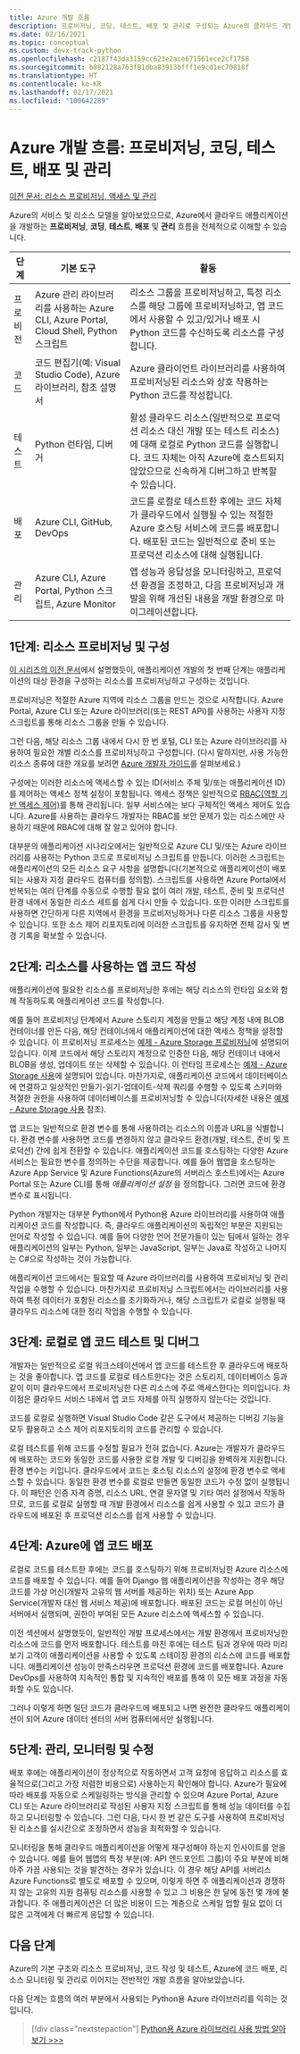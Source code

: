 ```yaml
---
title: Azure 개발 흐름
description: 프로비저닝, 코딩, 테스트, 배포 및 관리로 구성되는 Azure의 클라우드 개발 주기에 대한 개요입니다.
ms.date: 02/16/2021
ms.topic: conceptual
ms.custom: devx-track-python
ms.openlocfilehash: c2187f43da3159cc623e2ace671561ece2cf1758
ms.sourcegitcommit: b882128a763f81dba83913bfff1e9cd1ec70818f
ms.translationtype: HT
ms.contentlocale: ko-KR
ms.lasthandoff: 02/17/2021
ms.locfileid: "100642289"
---
```

# <a name="the-azure-development-flow-provision-code-test-deploy-and-manage"></a>Azure 개발 흐름: 프로비저닝, 코딩, 테스트, 배포 및 관리

[이전 문서: 리소스 프로비저닝, 액세스 및 관리](cloud-development-provisioning.md)

Azure의 서비스 및 리소스 모델을 알아보았으므로, Azure에서 클라우드 애플리케이션을 개발하는 **프로비저닝**, **코딩**, **테스트**, **배포** 및 **관리** 흐름을 전체적으로 이해할 수 있습니다.

| 단계 | 기본 도구 | 활동 |
| --- | --- | --- |
| 프로비전 | Azure 관리 라이브러리를 사용하는 Azure CLI, Azure Portal, Cloud Shell, Python 스크립트 | 리소스 그룹을 프로비저닝하고, 특정 리소스를 해당 그룹에 프로비저닝하고, 앱 코드에서 사용할 수 있고/있거나 배포 시 Python 코드를 수신하도록 리소스를 구성합니다. |
| 코드 | 코드 편집기(예: Visual Studio Code), Azure 라이브러리, 참조 설명서 | Azure 클라이언트 라이브러리를 사용하여 프로비저닝된 리소스와 상호 작용하는 Python 코드를 작성합니다. |
| 테스트 | Python 런타임, 디버거 | 활성 클라우드 리소스(일반적으로 프로덕션 리소스 대신 개발 또는 테스트 리소스)에 대해 로컬로 Python 코드를 실행합니다. 코드 자체는 아직 Azure에 호스트되지 않았으므로 신속하게 디버그하고 반복할 수 있습니다. |
| 배포 | Azure CLI, GitHub, DevOps | 코드를 로컬로 테스트한 후에는 코드 자체가 클라우드에서 실행될 수 있는 적절한 Azure 호스팅 서비스에 코드를 배포합니다. 배포된 코드는 일반적으로 준비 또는 프로덕션 리소스에 대해 실행됩니다. |
| 관리 | Azure CLI, Azure Portal, Python 스크립트, Azure Monitor | 앱 성능과 응답성을 모니터링하고, 프로덕션 환경을 조정하고, 다음 프로비저닝과 개발을 위해 개선된 내용을 개발 환경으로 마이그레이션합니다. |

## <a name="step-1-provision-and-configure-resources"></a>1단계: 리소스 프로비저닝 및 구성

[이 시리즈의 이전 문서](cloud-development-provisioning.md)에서 설명했듯이, 애플리케이션 개발의 첫 번째 단계는 애플리케이션의 대상 환경을 구성하는 리소스를 프로비저닝하고 구성하는 것입니다.

프로비저닝은 적절한 Azure 지역에 리소스 그룹을 만드는 것으로 시작합니다. Azure Portal, Azure CLI 또는 Azure 라이브러리(또는 REST API)를 사용하는 사용자 지정 스크립트를 통해 리소스 그룹을 만들 수 있습니다.

그런 다음, 해당 리소스 그룹 내에서 다시 한 번 포털, CLI 또는 Azure 라이브러리를 사용하여 필요한 개별 리소스를 프로비저닝하고 구성합니다. (다시 말하지만, 사용 가능한 리소스 종류에 대한 개요를 보려면 [Azure 개발자 가이드](/azure/guides/developer/azure-developer-guide)를 살펴보세요.)

구성에는 이러한 리소스에 액세스할 수 있는 ID(서비스 주체 및/또는 애플리케이션 ID)를 제어하는 액세스 정책 설정이 포함됩니다. 액세스 정책은 일반적으로 [RBAC(역할 기반 액세스 제어)](/azure/role-based-access-control/overview)를 통해 관리됩니다. 일부 서비스에는 보다 구체적인 액세스 제어도 있습니다. Azure를 사용하는 클라우드 개발자는 RBAC를 보안 문제가 있는 리소스에만 사용하기 때문에 RBAC에 대해 잘 알고 있어야 합니다.

대부분의 애플리케이션 시나리오에서는 일반적으로 Azure CLI 및/또는 Azure 라이브러리를 사용하는 Python 코드로 프로비저닝 스크립트를 만듭니다. 이러한 스크립트는 애플리케이션의 모든 리소스 요구 사항을 설명합니다(기본적으로 애플리케이션이 배포되는 사용자 지정 클라우드 컴퓨터를 정의함). 스크립트를 사용하면 Azure Portal에서 반복되는 여러 단계를 수동으로 수행할 필요 없이 여러 개발, 테스트, 준비 및 프로덕션 환경 내에서 동일한 리소스 세트를 쉽게 다시 만들 수 있습니다. 또한 이러한 스크립트를 사용하면 간단하게 다른 지역에서 환경을 프로비저닝하거나 다른 리소스 그룹을 사용할 수 있습니다. 또한 소스 제어 리포지토리에 이러한 스크립트를 유지하면 전체 감사 및 변경 기록을 확보할 수 있습니다.

## <a name="step-2-write-your-app-code-to-use-resources"></a>2단계: 리소스를 사용하는 앱 코드 작성

애플리케이션에 필요한 리소스를 프로비저닝한 후에는 해당 리소스의 런타임 요소와 함께 작동하도록 애플리케이션 코드를 작성합니다.

예를 들어 프로비저닝 단계에서 Azure 스토리지 계정을 만들고 해당 계정 내에 BLOB 컨테이너를 만든 다음, 해당 컨테이너에서 애플리케이션에 대한 액세스 정책을 설정할 수 있습니다. 이 프로비저닝 프로세스는 [예제 - Azure Storage 프로비저닝](azure-sdk-example-storage.md)에 설명되어 있습니다. 이제 코드에서 해당 스토리지 계정으로 인증한 다음, 해당 컨테이너 내에서 BLOB을 생성, 업데이트 또는 삭제할 수 있습니다. 이 런타임 프로세스는 [예제 - Azure Storage 사용](azure-sdk-example-storage.md)에 설명되어 있습니다. 마찬가지로, 애플리케이션 코드에서 데이터베이스에 연결하고 일상적인 만들기-읽기-업데이트-삭제 쿼리를 수행할 수 있도록 스키마와 적절한 권한을 사용하여 데이터베이스를 프로비저닝할 수 있습니다(자세한 내용은 [예제 - Azure Storage 사용](azure-sdk-example-database.md) 참조).

앱 코드는 일반적으로 환경 변수를 통해 사용하려는 리소스의 이름과 URL을 식별합니다. 환경 변수를 사용하면 코드를 변경하지 않고 클라우드 환경(개발, 테스트, 준비 및 프로덕션) 간에 쉽게 전환할 수 있습니다. 애플리케이션 코드를 호스팅하는 다양한 Azure 서비스는 필요한 변수를 정의하는 수단을 제공합니다. 예를 들어 웹앱을 호스팅하는 Azure App Service 및 Azure Functions(Azure의 서버리스 호스트)에서는 Azure Portal 또는 Azure CLI를 통해 *애플리케이션 설정* 을 정의합니다. 그러면 코드에 환경 변수로 표시됩니다.

Python 개발자는 대부분 Python에서 Python용 Azure 라이브러리를 사용하여 애플리케이션 코드를 작성합니다. 즉, 클라우드 애플리케이션의 독립적인 부분은 지원되는 언어로 작성할 수 있습니다. 예를 들어 다양한 언어 전문가들이 있는 팀에서 일하는 경우 애플리케이션의 일부는 Python, 일부는 JavaScript, 일부는 Java로 작성하고 나머지는 C#으로 작성하는 것이 가능합니다.

애플리케이션 코드에서는 필요할 때 Azure 라이브러리를 사용하여 프로비저닝 및 관리 작업을 수행할 수 있습니다. 마찬가지로 프로비저닝 스크립트에서는 라이브러리를 사용하여 특정 데이터가 포함된 리소스를 초기화하거나, 해당 스크립트가 로컬로 실행될 때 클라우드 리소스에 대한 정리 작업을 수행할 수 있습니다.

## <a name="step-3-test-and-debug-your-app-code-locally"></a>3단계: 로컬로 앱 코드 테스트 및 디버그

개발자는 일반적으로 로컬 워크스테이션에서 앱 코드를 테스트한 후 클라우드에 배포하는 것을 좋아합니다. 앱 코드를 로컬로 테스트한다는 것은 스토리지, 데이터베이스 등과 같이 이미 클라우드에서 프로비저닝한 다른 리소스에 주로 액세스한다는 의미입니다. 차이점은 클라우드 서비스 내에서 앱 코드 자체를 아직 실행하지 않는다는 것입니다.

코드를 로컬로 실행하면 Visual Studio Code 같은 도구에서 제공하는 디버깅 기능을 모두 활용하고 소스 제어 리포지토리의 코드를 관리할 수 있습니다.

로컬 테스트를 위해 코드를 수정할 필요가 전혀 없습니다. Azure는 개발자가 클라우드에 배포하는 코드와 동일한 코드를 사용한 로컬 개발 및 디버깅을 완벽하게 지원합니다. 환경 변수는 키입니다. 클라우드에서 코드는 호스팅 리소스의 설정에 환경 변수로 액세스할 수 있습니다. 동일한 환경 변수를 로컬로 만들면 동일한 코드가 수정 없이 실행됩니다. 이 패턴은 인증 자격 증명, 리소스 URL, 연결 문자열 및 기타 여러 설정에서 작동하므로, 코드를 로컬로 실행할 때 개발 환경에서 리소스를 쉽게 사용할 수 있고 코드가 클라우드에 배포된 후 프로덕션 리소스를 쉽게 사용할 수 있습니다.

## <a name="step-4-deploy-your-app-code-to-azure"></a>4단계: Azure에 앱 코드 배포

로컬로 코드를 테스트한 후에는 코드를 호스팅하기 위해 프로비저닝한 Azure 리소스에 코드를 배포할 수 있습니다. 예를 들어 Django 웹 애플리케이션을 작성하는 경우 해당 코드를 가상 머신(개발자 고유의 웹 서버를 제공하는 위치) 또는 Azure App Service(개발자 대신 웹 서비스 제공)에 배포합니다. 배포된 코드는 로컬 머신이 아닌 서버에서 실행되며, 권한이 부여된 모든 Azure 리소스에 액세스할 수 있습니다.

이전 섹션에서 설명했듯이, 일반적인 개발 프로세스에서는 개발 환경에서 프로비저닝한 리소스에 코드를 먼저 배포합니다. 테스트를 마친 후에는 테스트 팀과 경우에 따라 미리 보기 고객이 애플리케이션을 사용할 수 있도록 스테이징 환경의 리소스에 코드를 배포합니다. 애플리케이션 성능이 만족스러우면 프로덕션 환경에 코드를 배포합니다. Azure DevOps를 사용하여 지속적인 통합 및 지속적인 배포를 통해 이 모든 배포 과정을 자동화할 수도 있습니다.

그러나 이렇게 하면 일단 코드가 클라우드에 배포되고 나면 완전한 클라우드 애플리케이션이 되어 Azure 데이터 센터의 서버 컴퓨터에서만 실행됩니다.

## <a name="step-5-manage-monitor-and-revise"></a>5단계: 관리, 모니터링 및 수정

배포 후에는 애플리케이션이 정상적으로 작동하면서 고객 요청에 응답하고 리소스를 효율적으로(그리고 가장 저렴한 비용으로) 사용하는지 확인해야 합니다. Azure가 필요에 따라 배포를 자동으로 스케일링하는 방식을 관리할 수 있으며 Azure Portal, Azure CLI 또는 Azure 라이브러리로 작성된 사용자 지정 스크립트를 통해 성능 데이터를 수집하고 모니터링할 수 있습니다. 그런 다음, 다시 한 번 같은 도구를 사용하여 프로비저닝된 리소스를 실시간으로 조정하면서 성능을 최적화할 수 있습니다.

모니터링을 통해 클라우드 애플리케이션을 어떻게 재구성해야 하는지 인사이트를 얻을 수 있습니다. 예를 들어 웹앱의 특정 부분(예: API 엔드포인트 그룹)이 주요 부분에 비해 아주 가끔 사용되는 것을 발견하는 경우가 있습니다. 이 경우 해당 API를 서버리스 Azure Functions로 별도로 배포할 수 있으며, 이렇게 하면 주 애플리케이션과 경쟁하지 않는 고유의 지원 컴퓨팅 리소스를 사용할 수 있고 그 비용은 한 달에 동전 몇 개에 불과합니다. 주 애플리케이션은 더 많은 비용이 드는 계층으로 스케일 업할 필요 없이 더 많은 고객에게 더 빠르게 응답할 수 있습니다.

## <a name="next-steps"></a>다음 단계

Azure의 기본 구조와 리소스 프로비저닝, 코드 작성 및 테스트, Azure에 코드 배포, 리소스 모니터링 및 관리로 이어지는 전반적인 개발 흐름을 알아보았습니다.

다음 단계는 흐름의 여러 부분에서 사용되는 Python용 Azure 라이브러리를 익히는 것입니다.

> [!div class="nextstepaction"]
> [Python용 Azure 라이브러리 사용 방법 알아보기 >>>](azure-sdk-overview.md)
